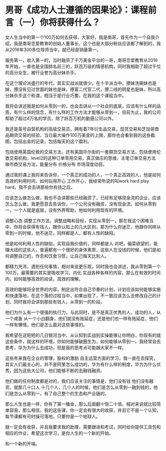 # 男哥《成功人士遵循的因果论》：课程前言（一）你将获得什么？

女人生当中的第一个100万如何去获得，大家好，我是南哥，首先作为一个自我介绍，我是南哥恋爱教育的创始人董事长，这个也是大部分粉丝应该都了解到的，我从2016年300多位导师当中，就已经是销量第一。

服务第一，收入第一的，当时融资了千万美金平台的一哥，南哥恋爱教育从2016年开始，一直也是全国排名前三的，跃百万级的情感机构，同时我相助了超过千位的高分女生，被行业誉为高分妹杀手。

在这个理论派盛行的年代，其实实战派就很少，在十半派当中，撩妹洗碗妹也是妹，撩没有见过世面的妹也是妹，撩富二代官二代，撩二线的明星也是妹，所以高分妹杀手这个称谓，相当于是行业巧蜀，在我的这个课程当中。

我将会讲述我是如何从零到一的，也会去讲从一个社会的底层，应该有什么样的品质，有什么样的信念，有什么样的工作方法才能够从零到一，目前为止，我的公司帮助了超过4万名的学员，除了跃百万机的勤感公司以外。

我还是英号自营机构的高级交易员，拥有着7年衍生品交易，现货交易和芝加哥商品期货交易的经验，当日最大操作100万美金的上限，那你也会看到我的这些截图，包括出金的记录，包括每天的这个盈利。

包括使用英国伦敦的交易方法，还有美国华尔街的一套期货交易方法，包括使用伦敦交易机构，level2的这种订单零用交易，真正做庄的思维，主笔订单交易方法 做市商交易方法，能量分布 价格分布 市场深度动目。

通过我的课上我将来告诉你，一个真正的成功的人，一个真正高效的人，他是如何高效的利用时间，如何玩得开心 工作开心，我经常所说的叫work hard play hard，我不会去讲那些你有钱之后。

应该怎么做怎么做，我也不会讲那些已经融资了，已经有足够现金流的企业，应该怎么怎么做，我更愿意去告诉你，一个公司没有融资，没有现金流，如何从零到一，一个人就是底层，没有外界帮助，他如何利用现有的环境。

调整心态 调整工作方法，调整战略和目标，实现从零到一，那在我这个困难当中，你将会获得有钱人，跟你认知上的几大区别，那为什么你迷茫，他跟你同样从零到一的时候，他不迷茫，同样都是人，都有人性的缺陷。

他是如何利用人性的缺陷，实现自我价值的，同样都是人 对吧，偏菜欲望的，能赚大钱的这些人，普遍都有一个很好的身体素质，这些人在没钱的时候，他们是如何调整自己的，作息和饮食习惯，让自己每天比别人。

都精力充沛，遇到任何事情，相对来说更乐观，同时我也会讲述，我从零到第一个100万，最需要的其实是吸收学习，内化 实战各种各样的内容，那么在有效的时间内，如何能够高效的阅读，高效的理解。

高效的能够将全世界的内容，制定出符合自己节奏的计划，计划应该如何能够实施和快速落地，在这个落的过程当中，如果出现了，不一致应该怎么去修改自己的计划，同时我将会讲到那些有钱人，从零到一的阶段。

他们为什么有一个很强的执行力，与此同时，是不是真正优秀的人，成功的人，从一个咸鱼 从一个小白翻身，他们就没有拖延症，还是他们也一样有拖延症，他们一样有懒惰，他们是怎么面对这些事情的。

我希望在这短短的几日银河当中，从认知到实战到实操能够让你明白，你现有的就这些条件，就这样的环境，你如何能够破圈生为，如何能够从零到一，我经常会去思考，华为为什么去成功，但是我的思考点可能跟大家不一样。

这些年来我在企业的管理，股权的激励 自主运营方面的学习，我一直在去探究，其实人们最关心的，并不是阿里怎么成功的，华为有什么样的制度，华为为什么优秀，因为这些大公司，他们能够不断的去融钱融资。

他们做的任何制度都是对的，我们应该关注的事情是，他们没有钱 他们没有融资，就那几十口人 十几个人，几个人的时候，他们是怎么从零到一融到钱的，他们是怎么从零到一，有了自己整个的生态和产业链的。

那么人生也是一样，你有了第一桶金，那么后面翻十倍二十倍，相对来说就比较简单容易，那么相信，我的这些课，你一定会有很大的收获，并且它不是一个认知，每节课都有可时操可落地，只要你是一个地球人。

就一定会有收获，并且我要求我的助理，需要跟进和考试，同时给你提供工具包和相应的作业，希望这次学习，是你人生的一个新的开始。

和一个新的开端。
